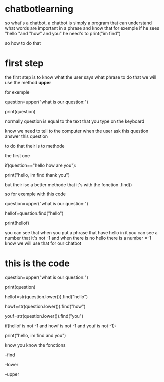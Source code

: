 # chatbotlearning
so what's a chatbot, a chatbot is simply a program that can understand what words are important in a phrase and know that for exemple if he sees "hello "and "how" and you" he need's to print("im find")
<p></p>
so how to do that
<p></p>
<h1>first step</h1>
the first step is to know what the user says what phrase to do that we will use the method <b>upper</b><p></p>
for exemple<p></p>
question=upper("what is our question:")<p>
print(question)<p>
<p></p>
normally question is equal to the text that you type on the keyboard
<p></p>
know we need to tell to the computer when the user ask this question answer this question
<p>to do that their is to methode</p>
the first one<p>
if(question=="hello how are you"):<p>
        print("hello, im find thank you")
 <p></p>
 but their ise a better methode that it's with the fonction .find()
 <p>
  so for exemple with this code<p></p>
  question=upper("what is our question:")<p>
  hellof=question.find("hello")<p>
  print(hellof)<p>
  <p></p>
  you can see that when you put a phrase that have hello in it you can see a number that it's not -1 and when there is no hello there is a number =-1 know we will use that for our chatbot
  <p></p>
  <h1>this is the code</h1>
  <p></p>
question=upper("what is our question:")<p>
print(question)<p>
hellof=str(question.lower()).find("hello")<p>
howf=str(question.lower()).find("how")<p>
youf=str(question.lower()).find("you")<p>
if(hellof is not -1 and howf is not -1 and youf is not -1):<p>
    print("hello, im find and you")
 <p></p>
 know you know the fonctions<p>
  -find<p>
  -lower<p>
  -upper<p>
